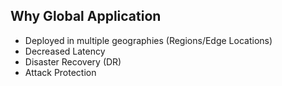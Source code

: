 ## Why Global Application
- Deployed in multiple geographies (Regions/Edge Locations)
- Decreased Latency
- Disaster Recovery (DR)
- Attack Protection
